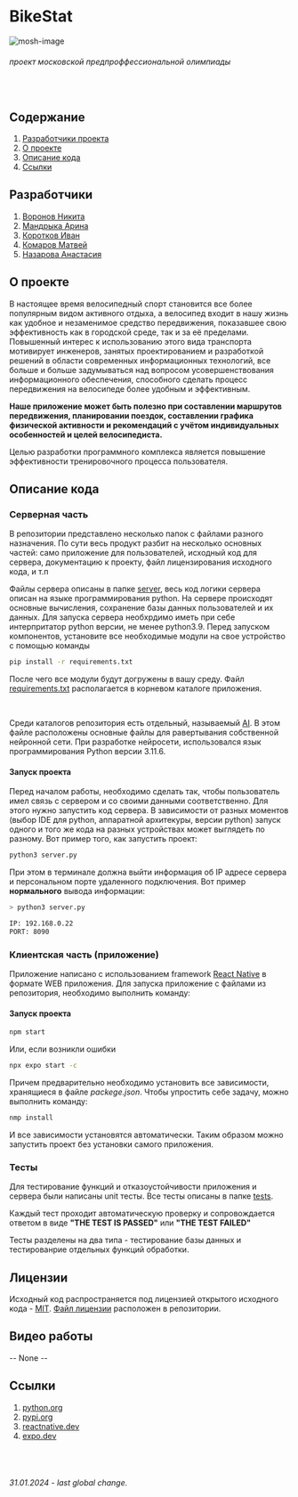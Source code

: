 # BikeStat


![mosh-image](https://predprof.olimpiada.ru/images/logo-predporf.svg)


###### проект московской предпроффессиональной олимпиады

<br>

## Содержание

1. [Разработчики проекта](README.md#разработчики)
2. [О проекте](README.md#о-проекте)
3. [Описание кода](README.md#описание-кода)
4. [Ссылки](README.md#ссылки)


## Разработчики

1. [Воронов Никита](https://github.com/voronov-nikita)
2. [Мандрыка Арина](https://github.com/mandrykarina)
3. [Коротков Иван](https://github.com/lolllp3d)
4. [Комаров Матвей](https://github.com/matvey754)
5. [Назарова Анастасия](https://github.com/Anastasia67890)


## О проекте

В настоящее время велосипедный спорт становится все более
популярным видом активного отдыха, а велосипед входит в нашу жизнь
как удобное и незаменимое средство передвижения, показавшее свою
эффективность как в городской среде, так и за её пределами. Повышенный
интерес к использованию этого вида транспорта мотивирует инженеров,
занятых проектированием и разработкой решений в области современных
информационных технологий, все больше и больше задумываться над
вопросом усовершенствования информационного обеспечения,
способного сделать процесс передвижения на велосипеде более удобным и
эффективным.

**Наше приложение может быть полезно при составлении маршрутов
передвижения, планировании поездок, составлении графика физической
активности и рекомендаций с учётом индивидуальных особенностей и
целей велосипедиста.**

Целью разработки программного комплекса является повышение
эффективности тренировочного процесса пользователя.


## Описание кода

### Серверная часть

В репозитории представлено несколько папок с файлами разного назначения. По сути весь 
продукт разбит на несколько основных частей: само приложение для пользователей, исходный код для сервера, документацию к проекту, файл лицензирования исходного кода, и т.п

Файлы сервера описаны в папке [server](/server/), весь код логики сервера описан на 
языке программирования python. На сервере происходят основные вычисления, сохранение базы данных пользователей и их данных. Для запуска сервера необхрдимо иметь при себе интерпритатор python версии, не менее python3.9. Перед запуском компонентов, установите все необходимые модули на свое устройство с помощью команды

```bash
pip install -r requirements.txt
```

После чего все модули будут догружены в вашу среду. Файл [requirements.txt](./requirements.txt) располагается в корневом каталоге приложения.


<br>


Среди каталогов репозитория есть отдельный, называемый [AI](./AI/). В этом файле расположены основные файлы для равертывания собственной нейронной сети. При разработке нейросети, использовался язык программирования Python версии 3.11.6.

#### Запуск проекта

Перед началом работы, необходимо сделать так, чтобы пользователь имел связь с сервером и со своими данными соответственно. Для этого нужно запустить код сервера. В зависимости от разных моментов (выбор IDE для python, аппаратной архитекуры, версии python) запуск одного и того же кода на разных устройствах может выглядеть по разному. Вот пример того, как запустить проект:

```bash
python3 server.py
```

При этом в терминале должна выйти информация об IP адресе сервера и персональном порте удаленного подключения. Вот пример **нормального** вывода информации:

```bash
> python3 server.py

IP: 192.168.0.22
PORT: 8090

```


### Клиентская часть (приложение)

Приложение написано с использованием framework [React Native](https://reactnative.dev/) в формате WEB приложения. Для запуска приложение с файлами из репозитория, необходимо выполнить команду:

#### Запуск проекта

```bash
npm start
```

Или, если возникли ошибки

```bash
npx expo start -с
```

Причем предварительно необходимо установить все зависимости, хранящиеся в файле *packege.json*. Чтобы упростить себе задачу, можно выполнить команду:

```bash
nmp install
```

И все зависимости установятся автоматически. Таким образом можно запустить
проект без установки самого приложения.

### Тесты

Для тестирование функций и отказоустойчивости приложения и сервера были написаны unit тесты. Все тесты описаны в папке [tests](/tests/).

Каждый тест проходит автоматическую проверку и сопровождается ответом в виде **"THE TEST IS PASSED"** или **"THE TEST FAILED"**

Тесты разделены на два типа - тестирование базы данных и тестированрие отдельных функций обработки.



## Лицензии

Исходный код распространяется под лицензией открытого исходного кода - [MIT](https://ru.wikipedia.org/wiki/Лицензия_MIT).
[Файл лицензии](/LICENSE) расположен в репозитории.


## Видео работы 

-- None --

## Ссылки

1. [python.org](https://python.org)
2. [pypi.org](https://pypi.org/)
3. [reactnative.dev](https://reactnative.dev/)
4. [expo.dev](https://expo.dev/)


<br><br>

###### 31.01.2024 - last global change.